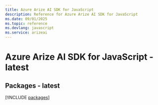 ```yaml
---
title: Azure Arize AI SDK for JavaScript
description: Reference for Azure Arize AI SDK for JavaScript
ms.date: 09/01/2025
ms.topic: reference
ms.devlang: javascript
ms.service: arizeai
---
```

# Azure Arize AI SDK for JavaScript - latest
## Packages - latest
[!INCLUDE [packages](arize-ai-index.md)]